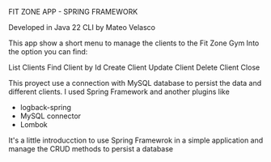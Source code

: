 FIT ZONE APP - SPRING FRAMEWORK

Developed in Java 22 CLI by Mateo Velasco

This app show a short menu to manage the clients to the Fit Zone Gym Into the option you can find:

List Clients
Find Client by Id
Create Client
Update Client
Delete Client
Close

This proyect use a connection with MySQL database to persist the data and different clients.
I used Spring Framework and another plugins like
  -  logback-spring
  -  MySQL connector
  -  Lombok

It's a little introducction to use Spring Framewrok in a simple application and manage the CRUD methods to persist a database
